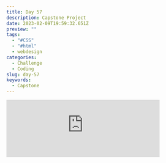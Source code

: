 ```yaml
---
title: Day 57
description: Capstone Project
date: 2023-02-09T19:59:32.651Z
preview: ""
tags:
  - "#CSS"
  - "#html"
  - webdesign
categories:
  - Challenge
  - Coding
slug: day-57
keywords:
  - Capstone
---
```

<iframe src="https://mastodontech.de/@larnius/109836888175647435/embed" class="mastodon-embed" style="max-width: 100%; border: 0" width="400" allowfullscreen="allowfullscreen"></iframe><script src="https://mastodontech.de/embed.js" async="async"></script>